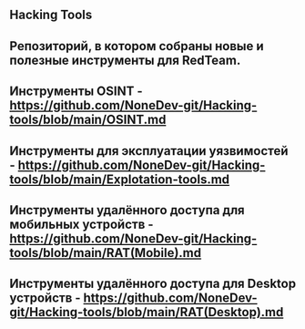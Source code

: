 **Hacking Tools**
-----------------
Репозиторий, в котором собраны новые и полезные инструменты для RedTeam.
------------------------------------------------------------------------
Инструменты OSINT - https://github.com/NoneDev-git/Hacking-tools/blob/main/OSINT.md
-----------------------------------------------------------------------------------
Инструменты для эксплуатации уязвимостей - https://github.com/NoneDev-git/Hacking-tools/blob/main/Explotation-tools.md
-----------------------------------------------------------------------------------------------------------------------
Инструменты удалённого доступа для мобильных устройств - https://github.com/NoneDev-git/Hacking-tools/blob/main/RAT(Mobile).md
------------------------------------------------------------------------------------------------------------------------------
Инструменты удалённого доступа для Desktop устройств - https://github.com/NoneDev-git/Hacking-tools/blob/main/RAT(Desktop).md
-----------------------------------------------------------------------------------------------------------------------------